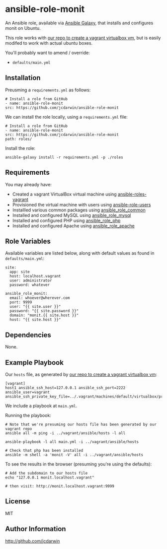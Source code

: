 ansible-role-monit
==================

An Ansible role, available via [Ansible Galaxy](https://galaxy.ansible.com), that installs and configures monit on Ubuntu.

This role works with [our repo to create a vagrant virtualbox vm](https://github.com/jcdarwin/ansible-roles-vagrant), but is easily modifed to work with actual ubuntu boxes.

You'll probably want to amend / override:

* `defaults/main.yml`

Installation
------------

Preusming a `requirements.yml` as follows:

    # Install a role from GitHub
    - name: ansible-role-monit
    src: https://github.com/jcdarwin/ansible-role-monit

We can install the role locally, using a `requirements.yml` file:

    # Install a role from GitHub
    - name: ansible-role-monit
    src: https://github.com/jcdarwin/ansible-role-monit
    path: roles/

Install the role:

    ansible-galaxy install -r requirements.yml -p ./roles


Requirements
------------

You may already have:

* Created a vagrant VirtualBox virtual machine using [ansible-roles-vagrant](https://github.com/jcdarwin/ansible-role-users)
* Provisioned the virtual machine with users using [ansible-role-users](https://github.com/jcdarwin/ansible-role-users)
* Installled various common packages using [ansible_role_common](https://github.com/jcdarwin/ansible-role-common)
* Installed and configured MySQL using [ansible_role_mysql](https://github.com/jcdarwin/ansible-role-mysql)
* Installed and configured PHP using [ansible_role_php](https://github.com/jcdarwin/ansible-role-php)
* Installed and configured Apache using [ansible_role_apache](https://github.com/jcdarwin/ansible-role-apache)

Role Variables
--------------

Available variables are listed below, along with default values as found in `defaults/main.yml`:

    site:
      app: site
      host: localhost.vagrant
      user: administrator
      password: whatever

    ansible_role_monit:
      email: whoever@wherever.com
      port: 9999
      user: "{{ site.user }}"
      password: "{{ site.password }}"
      domain: "monit.{{ site.host }}"
      host: "{{ site.host }}"

Dependencies
------------

None.

Example Playbook
----------------

Our `hosts` file, as generated by [our repo to create a vagrant virtualbox vm](https://github.com/jcdarwin/ansible-roles-vagrant):

    [vagrant]
    host1 ansible_ssh_host=127.0.0.1 ansible_ssh_port=2222 ansible_user=vagrant ansible_ssh_private_key_file=../.vagrant/machines/default/virtualbox/private_key

We include a playbook at `main.yml`.

Running the playbook:

    # Note that we're presuming our hosts file has been generated by our vagrant repo
    ansible all -m ping -i ../vagrant/ansible/hosts -l all

    ansible-playbook -l all main.yml -i ../vagrant/ansible/hosts

    # Check that php has been installed
    ansible -m shell -a 'monit -V' all -i ../vagrant/ansible/hosts

To see the results in the browser (presuming you're using the defaults):

	# Add the subdomain to our hosts file
	echo "127.0.0.1	monit.localhost.vagrant"

	# then visit: http://monit.localhost.vagrant:9999

License
-------

MIT

Author Information
------------------

http://github.com/jcdarwin
